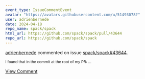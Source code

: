 ```yaml
---
event_type: IssueCommentEvent
avatar: "https://avatars.githubusercontent.com/u/51493078?"
user: adrienbernede
date: 2024-04-18
repo_name: spack/spack
html_url: https://github.com/spack/spack/pull/43644
repo_url: https://github.com/spack/spack
---
```


<a href='https://github.com/adrienbernede' target='_blank'>adrienbernede</a> commented on issue <a href='https://github.com/spack/spack/pull/43644' target='_blank'>spack/spack#43644</a>.

<small>I found that in the commit at the root of my PR:...</small>

<a href='https://github.com/spack/spack/pull/43644' target='_blank'>View Comment</a>